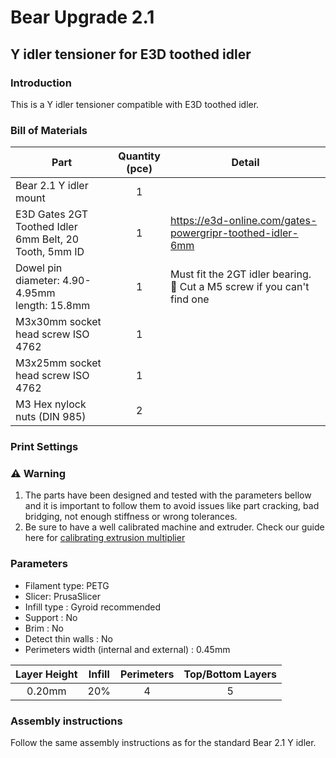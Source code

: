 # Bear Upgrade 2.1

## Y idler tensioner for E3D toothed idler


### Introduction

This is a Y idler tensioner compatible with E3D toothed idler.


### Bill of Materials

| Part     | Quantity<br>(pce) | Detail |
|----------|:---------------:|--------|
| Bear 2.1 Y idler mount | 1 | |
| E3D Gates 2GT Toothed Idler<br/>6mm Belt, 20 Tooth, 5mm ID | 1 | https://e3d-online.com/gates-powergripr-toothed-idler-6mm |
| Dowel pin<br/>diameter: 4.90-4.95mm<br/>length: 15.8mm | 1 | Must fit the 2GT idler bearing.<br/>:pushpin: Cut a M5 screw if you can't find one |
| M3x30mm socket head screw ISO 4762 | 1 | |
| M3x25mm socket head screw ISO 4762 | 1 | |
| M3 Hex nylock nuts (DIN 985) | 2 | |



### Print Settings

### :warning: Warning

1. The parts have been designed and tested with the parameters bellow and it is important to follow them to avoid issues like part cracking, bad bridging, not enough stiffness or wrong tolerances.
1. Be sure to have a well calibrated machine and extruder. Check our guide here for [calibrating extrusion multiplier](https://guides.bear-lab.com/Guide/Extrusion+multiplier+and+filament+diameter/8?lang=en)


### Parameters

* Filament type: PETG
* Slicer: PrusaSlicer
* Infill type : Gyroid recommended
* Support : No
* Brim : No
* Detect thin walls : No
* Perimeters width (internal and external) : 0.45mm

| Layer Height | Infill | Perimeters | Top/Bottom Layers |
|:----:|:----:|:----:|:----:|
| 0.20mm | 20% | 4 | 5 |

### Assembly instructions

Follow the same assembly instructions as for the standard Bear 2.1 Y idler.

